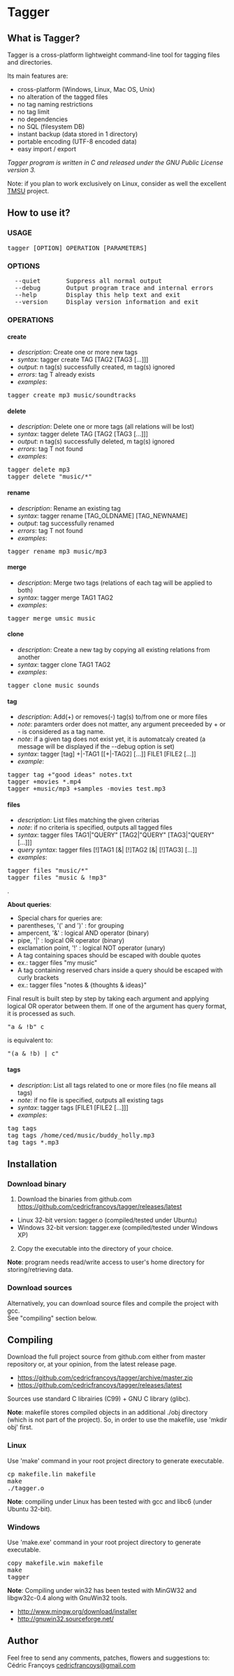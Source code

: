 # Tagger

## What is Tagger? ##
Tagger is a cross-platform lightweight command-line tool for tagging files and directories.

Its main features are:
* cross-platform (Windows, Linux, Mac OS, Unix)
* no alteration of the tagged files
* no tag naming restrictions
* no tag limit
* no dependencies
* no SQL (filesystem DB)
* instant backup (data stored in 1 directory)
* portable encoding (UTF-8 encoded data)
* easy import / export 


_Tagger program is written in C and released under the GNU Public License version 3._

	
Note: if you plan to work exclusively on Linux, consider as well the excellent [TMSU](http://http://tmsu.org/) project.

## How to use it? ##

### USAGE ###
<pre>
tagger [OPTION] OPERATION [PARAMETERS]
</pre>

### OPTIONS ###
<pre>
  --quiet       Suppress all normal output
  --debug       Output program trace and internal errors
  --help        Display this help text and exit
  --version     Display version information and exit
</pre>

### OPERATIONS ###

  
#### create ####
* *description*: Create one or more new tags
* *syntax*: tagger create TAG [TAG2 [TAG3 [...]]]
* *output*: n tag(s) successfully created, m tag(s) ignored
* *errors*: tag T already exists
* *examples*: 
<pre>
tagger create mp3 music/soundtracks
</pre>

#### delete ####
* *description*: Delete one or more tags (all relations will be lost)
* *syntax*: tagger delete TAG [TAG2 [TAG3 [...]]]
* *output*: n tag(s) successfully deleted, m tag(s) ignored
* *errors*: tag T not found
* *examples*: 
<pre>
tagger delete mp3
tagger delete "music/*"
</pre>

#### rename ####
* *description*: Rename an existing tag
* *syntax*: tagger rename [TAG_OLDNAME] [TAG_NEWNAME]
* *output*: tag successfully renamed
* *errors*: tag T not found
* *examples*: 
<pre>
tagger rename mp3 music/mp3	
</pre>

#### merge ####
* *description*: Merge two tags (relations of each tag will be applied to both)
* *syntax*: tagger merge TAG1 TAG2
* *examples*: 
<pre>
tagger merge umsic music
</pre>


#### clone ####
* *description*: Create a new tag by copying all existing relations from another
* *syntax*: tagger clone TAG1 TAG2
* *examples*: 
<pre>
tagger clone music sounds
</pre>	


#### tag ####
* *description*: Add(+) or removes(-) tag(s) to/from one or more files
* *note*: paramters order does not matter, any argument preceeded by + or - is considered as a tag name.
* *note*: if a given tag does not exist yet, it is automatcaly created (a message will be displayed if the --debug option is set)
* *syntax*: tagger [tag] +|-TAG1 [[+|-TAG2] [...]] FILE1 [FILE2 [...]]
* *example*: 
<pre>
tagger tag +"good ideas" notes.txt
tagger +movies *.mp4
tagger +music/mp3 +samples -movies test.mp3
</pre>	
	

#### files ####
* *description*: List files matching the given criterias
* *note*: if no criteria is specified, outputs all tagged files
* *syntax*: tagger files TAG1|"QUERY" [TAG2|"QUERY" [TAG3|"QUERY" [...]]]
* *query syntax*: tagger files [!]TAG1 [&| [!]TAG2 [&| [!]TAG3] [...]]
* *examples*: 
<pre>
tagger files "music/*"
tagger files "music & !mp3"
</pre>.  


**About queries**: 
* Special chars for queries are: 
 * parentheses, '(' and ')' : for grouping
 * ampercent, '&' : logical AND operator (binary)
 * pipe, '|' : logical OR operator (binary)
 * exclamation point, '!' : logical NOT operator (unary)
* A tag containing spaces should be escaped with double quotes 
 * ex.: tagger files "my music"
* A tag containing reserved chars inside a query should be escaped with curly brackets
 * ex.: tagger files "notes & {thoughts & ideas}"

Final result is built step by step by taking each argument and applying logical OR operator between them. If one of the argument has query format, it is processed as such.
<pre>"a & !b" c</pre> 
is equivalent to: 
<pre>"(a & !b) | c"</pre>


#### tags ####
* *description*: List all tags related to one or more files (no file means all tags)
* *note*: if no file is specified, outputs all existing tags
* *syntax*: tagger tags [FILE1 [FILE2 [...]]]
* *examples*: 
<pre>
tag tags
tag tags /home/ced/music/buddy_holly.mp3
tag tags *.mp3  
</pre>	
	



## Installation ##


### Download binary ###
1. Download the binaries from github.com
 https://github.com/cedricfrancoys/tagger/releases/latest
 * Linux 32-bit version: tagger.o (compiled/tested under Ubuntu)
 * Windows 32-bit version: tagger.exe (compiled/tested under Windows XP) 

2. Copy the executable into the directory of your choice.  

  
**Note**: program needs read/write access to user's home directory for storing/retrieving data.

### Download sources ###
Alternatively, you can download source files and compile the project with gcc.  
See "compiling" section below.

## Compiling ##
Download the full project source from github.com either from master repository or, at your opinion, from the latest release page.
 * https://github.com/cedricfrancoys/tagger/archive/master.zip
 * https://github.com/cedricfrancoys/tagger/releases/latest


Sources use standard C librairies (C99) + GNU C library (glibc).  

**Note**: makefile stores compiled objects in an additional ./obj directory (which is not part of the project).
So, in order to use the makefile, use 'mkdir obj' first.

### Linux ###

Use 'make' command in your root project directory to generate executable.

<pre>
cp makefile.lin makefile
make
./tagger.o
</pre>

**Note**: compiling under Linux has been tested with gcc and libc6 (under Ubuntu 32-bit).
### Windows ###

Use 'make.exe' command in your root project directory to generate executable.

<pre>
copy makefile.win makefile
make
tagger
</pre>

**Note**: Compiling under win32 has been tested with MinGW32 and libgw32c-0.4 along with GnuWin32 tools.
 * http://www.mingw.org/download/installer
 * http://gnuwin32.sourceforge.net/

## Author ##

Feel free to send any comments, patches, flowers and suggestions to: Cédric Françoys <cedricfrancoys@gmail.com>